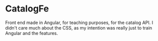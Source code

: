 # CatalogFe

Front end made in Angular, for teaching purposes, for the catalog API. I didn't care much about the CSS, as my intention was really just to train Angular and the features.

